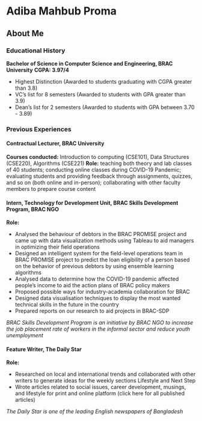 # Adiba Mahbub Proma
## About Me 
### Educational History 
**Bachelor of Science in Computer Science and Engineering, BRAC University**
**CGPA: 3.97/4**
- Highest Distinction (Awarded to students graduating with CGPA greater than 3.8) 
- VC’s list for 8 semesters (Awarded to students with GPA greater than 3.9) 
- Dean’s list for 2 semesters (Awarded to students with GPA between 3.70 - 3.89) 

### Previous Experiences

#### Contractual Lecturer, BRAC University  
**Courses conducted:** Introduction to computing (CSE101), Data Structures (CSE220), Algorithms (CSE221)
**Role:** teaching both theory and lab classes of 40 students; conducting online classes during COVID-19 Pandemic; evaluating students and providing feedback through assignments, quizzes, and so on (both online and in-person); collaborating with other faculty members to prepare course content

#### Intern, Technology for Development Unit, BRAC Skills Development Program, BRAC NGO
**Role:** 
- Analysed the behaviour of debtors in the BRAC PROMISE project and came up with data visualization methods using Tableau to aid managers in optimizing their field operations
- Designed an intelligent system for the field-level operations team in BRAC PROMISE project to predict the loan eligibility of a person based on the behavior of previous debtors by using ensemble learning algorithms
- Analysed data to determine how the COVID-19 pandemic affected people’s income to aid the action plans of BRAC policy makers
- Proposed possible ways for industry-academia collaboration for BRAC 
- Designed data visualisation techniques to display the most wanted technical skills in the future in the country 
- Prepared reports on our research to aid projects in BRAC-SDP

*BRAC Skills Development Program is an initiative by BRAC NGO to increase the job placement rate of workers in the informal sector and reduce youth unemployment*

#### Feature Writer, The Daily Star 
**Role:**
- Researched on local and international trends and collaborated with other writers
to generate ideas for the weekly sections Lifestyle and Next Step
- Wrote articles related to social issues, career development, musings, and lifestyle
for print and online platform (click here for all published articles)

*The Daily Star is one of the leading English newspapers of Bangladesh*
